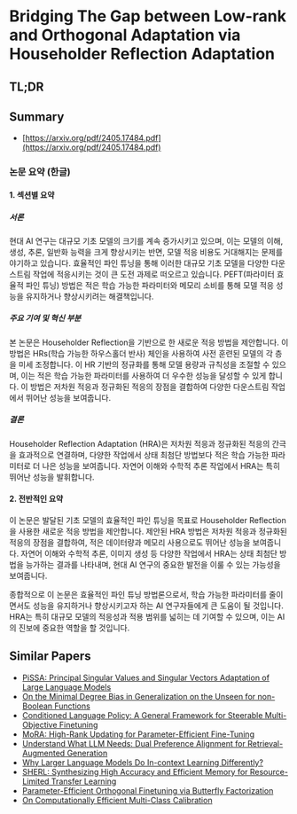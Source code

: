 # Bridging The Gap between Low-rank and Orthogonal Adaptation via Householder Reflection Adaptation
## TL;DR
## Summary
- [https://arxiv.org/pdf/2405.17484.pdf](https://arxiv.org/pdf/2405.17484.pdf)

### 논문 요약 (한글)

#### 1. 섹션별 요약

##### 서론
현대 AI 연구는 대규모 기초 모델의 크기를 계속 증가시키고 있으며, 이는 모델의 이해, 생성, 추론, 일반화 능력을 크게 향상시키는 반면, 모델 적응 비용도 거대해지는 문제를 야기하고 있습니다. 효율적인 파인 튜닝을 통해 이러한 대규모 기초 모델을 다양한 다운스트림 작업에 적응시키는 것이 큰 도전 과제로 떠오르고 있습니다. PEFT(파라미터 효율적 파인 튜닝) 방법은 적은 학습 가능한 파라미터와 메모리 소비를 통해 모델 적응 성능을 유지하거나 향상시키려는 해결책입니다.

##### 주요 기여 및 혁신 부분
본 논문은 Householder Reflection을 기반으로 한 새로운 적응 방법을 제안합니다. 이 방법은 HRs(학습 가능한 하우스홀더 반사) 체인을 사용하여 사전 훈련된 모델의 각 층을 미세 조정합니다. 이 HR 기반의 정규화를 통해 모델 용량과 규칙성을 조절할 수 있으며, 이는 적은 학습 가능한 파라미터를 사용하여 더 우수한 성능을 달성할 수 있게 합니다. 이 방법은 저차원 적응과 정규화된 적응의 장점을 결합하여 다양한 다운스트림 작업에서 뛰어난 성능을 보여줍니다.

##### 결론
Householder Reflection Adaptation (HRA)은 저차원 적응과 정규화된 적응의 간극을 효과적으로 연결하며, 다양한 작업에서 상태 최첨단 방법보다 적은 학습 가능한 파라미터로 더 나은 성능을 보여줍니다. 자연어 이해와 수학적 추론 작업에서 HRA는 특히 뛰어난 성능을 발휘합니다.

#### 2. 전반적인 요약

이 논문은 발달된 기초 모델의 효율적인 파인 튜닝을 목표로 Householder Reflection을 사용한 새로운 적응 방법을 제안합니다. 제안된 HRA 방법은 저차원 적응과 정규화된 적응의 장점을 결합하여, 적은 데이터량과 메모리 사용으로도 뛰어난 성능을 보여줍니다. 자연어 이해와 수학적 추론, 이미지 생성 등 다양한 작업에서 HRA는 상태 최첨단 방법을 능가하는 결과를 나타내며, 현대 AI 연구의 중요한 발전을 이룰 수 있는 가능성을 보여줍니다. 

종합적으로 이 논문은 효율적인 파인 튜닝 방법론으로서, 학습 가능한 파라미터를 줄이면서도 성능을 유지하거나 향상시키고자 하는 AI 연구자들에게 큰 도움이 될 것입니다. HRA는 특히 대규모 모델의 적응성과 적용 범위를 넓히는 데 기여할 수 있으며, 이는 AI의 진보에 중요한 역할을 할 것입니다.

## Similar Papers
- [PiSSA: Principal Singular Values and Singular Vectors Adaptation of Large Language Models](2404.02948.md)
- [On the Minimal Degree Bias in Generalization on the Unseen for non-Boolean Functions](2406.06354.md)
- [Conditioned Language Policy: A General Framework for Steerable Multi-Objective Finetuning](2407.15762.md)
- [MoRA: High-Rank Updating for Parameter-Efficient Fine-Tuning](2405.12130.md)
- [Understand What LLM Needs: Dual Preference Alignment for Retrieval-Augmented Generation](2406.18676.md)
- [Why Larger Language Models Do In-context Learning Differently?](2405.19592.md)
- [SHERL: Synthesizing High Accuracy and Efficient Memory for Resource-Limited Transfer Learning](2407.07523.md)
- [Parameter-Efficient Orthogonal Finetuning via Butterfly Factorization](2311.06243.md)
- [On Computationally Efficient Multi-Class Calibration](2402.07821.md)
